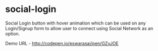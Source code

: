# social-login
Social Login button with hover animation which can be used on any Login/Signup form to allow user to connect using Social Network as an option.

Demo URL - http://codepen.io/eswarasai/pen/GZvJOE 

